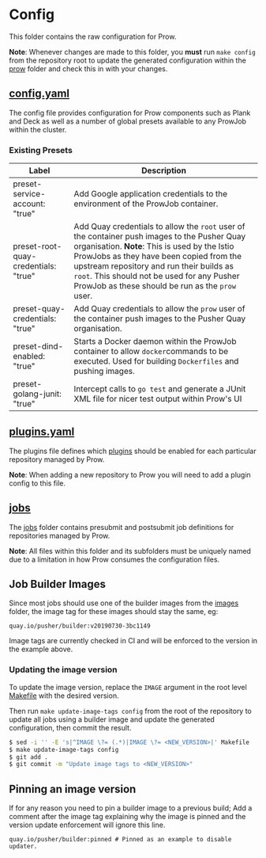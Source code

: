 # Config

This folder contains the raw configuration for Prow.

**Note**: Whenever changes are made to this folder, you **must** run
`make config` from the repository root to update the generated configuration
within the [prow](prow) folder and check this in with your changes.

## [config.yaml](config.yaml)

The config file provides configuration for Prow components such as Plank
and Deck as well as a number of global presets available to any ProwJob
within the cluster.

### Existing Presets

| Label | Description |
| ----- | ----------- |
| preset-service-account: "true" | Add Google application credentials to the environment of the ProwJob container. |
| preset-root-quay-credentials: "true" | Add Quay credentials to allow the `root` user of the container push images to the Pusher Quay organisation. **Note**: This is used by the Istio ProwJobs as they have been copied from the upstream repository and run their builds as `root`. This should not be used for any Pusher ProwJob as these should be run as the `prow` user. |
| preset-quay-credentials: "true" | Add Quay credentials to allow the `prow` user of the container push images to the Pusher Quay organisation. |
| preset-dind-enabled: "true" | Starts a Docker daemon within the ProwJob container to allow `docker`commands to be executed. Used for building `Dockerfiles` and pushing images. |
| preset-golang-junit: "true" | Intercept calls to `go test` and generate a JUnit XML file for nicer test output within Prow's UI |

## [plugins.yaml](plugins.yaml)

The plugins file defines which [plugins](https://prow.pusher.com/plugins)
should be enabled for each particular repository managed by Prow.

**Note**: When adding a new repository to Prow you will need to add a
plugin config to this file.

## [jobs](jobs)

The [jobs](jobs) folder contains presubmit and postsubmit job definitions for
repositories managed by Prow.

**Note**: All files within this folder and its subfolders must be uniquely named
due to a limitation in how Prow consumes the configuration files.

## Job Builder Images

Since most jobs should use one of the builder images from the [images](../images)
folder, the image tag for these images should stay the same, eg:

```
quay.io/pusher/builder:v20190730-3bc1149
```

Image tags are currently checked in CI and will be enforced to the version in
the example above.

### Updating the image version

To update the image version, replace the `IMAGE` argument in the root level
[Makefile](../Makefile) with the desired version.

Then run `make update-image-tags config` from the root of the repository to
update all jobs using a builder image and update the generated configuration,
then commit the result.

```bash
$ sed -i '' -E 's|^IMAGE \?= (.*)|IMAGE \?= <NEW_VERSION>|' Makefile
$ make update-image-tags config
$ git add .
$ git commit -m "Update image tags to <NEW_VERSION>"
```

## Pinning an image version

If for any reason you need to pin a builder image to a previous build;
Add a comment after the image tag explaining why the image is pinned and the
version update enforcement will ignore this line.

```
quay.io/pusher/builder:pinned # Pinned as an example to disable updater.
```
